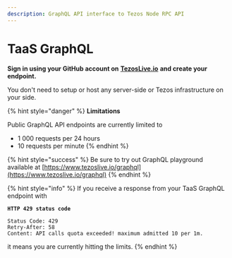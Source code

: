 ```yaml
---
description: GraphQL API interface to Tezos Node RPC API
---
```


# TaaS GraphQL

**Sign in using your GitHub account on** [**TezosLive.io**](https://www.tezoslive.io) **and create your endpoint.**   
  
You don't need to setup or host any server-side or Tezos infrastructure on your side. 

{% hint style="danger" %}
**Limitations**

Public GraphQL API endpoints are currently limited to

* 1 000 requests per 24 hours
* 10 requests per minute
{% endhint %}

{% hint style="success" %}
Be sure to try out GraphQL playground available at [https://www.tezoslive.io/graphql](https://www.tezoslive.io/graphql)
{% endhint %}

{% hint style="info" %}
If you receive a response from your TaaS GraphQL endpoint with 

**`HTTP 429 status code`**

```text
Status Code: 429
Retry-After: 58
Content: API calls quota exceeded! maximum admitted 10 per 1m.
```

it means you are currently hitting the limits.
{% endhint %}

